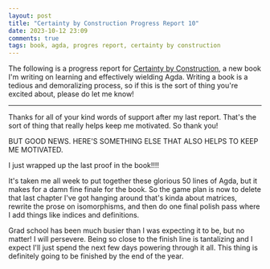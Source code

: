 ```yaml
---
layout: post
title: "Certainty by Construction Progress Report 10"
date: 2023-10-12 23:09
comments: true
tags: book, agda, progres report, certainty by construction
---
```


The following is a progress report for [Certainty by
Construction][cbc], a new book I'm
writing on learning and effectively wielding Agda. Writing a book is a tedious
and demoralizing process, so if this is the sort of thing you're excited about,
please do let me know!

[cbc]: https://leanpub.com/certainty-by-construction

---

Thanks for all of your kind words of support after my last report. That's the
sort of thing that really helps keep me motivated. So thank you!

BUT GOOD NEWS. HERE'S SOMETHING ELSE THAT ALSO HELPS TO KEEP ME MOTIVATED.

I just wrapped up the last proof in the book!!!!

It's taken me all week to put together these glorious 50 lines of Agda, but it
makes for a damn fine finale for the book. So the game plan is now to delete
that last chapter I've got hanging around that's kinda about matrices, rewrite
the prose on isomorphisms, and then do one final polish pass where I add things
like indices and definitions.

Grad school has been much busier than I was expecting it to be, but no matter! I
will persevere. Being so close to the finish line is tantalizing and I expect
I'll just spend the next few days powering through it all. This thing is
definitely going to be finished by the end of the year.

